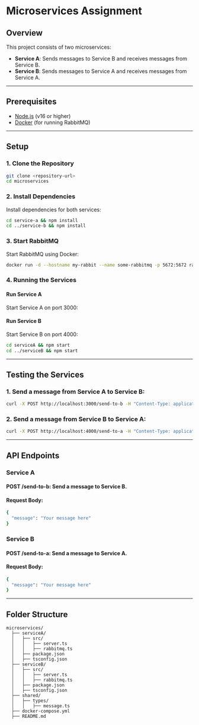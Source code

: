 # Microservices Assignment

## Overview
This project consists of two microservices:
- **Service A**: Sends messages to Service B and receives messages from Service B.
- **Service B**: Sends messages to Service A and receives messages from Service A.

---

## Prerequisites
- [Node.js](https://nodejs.org/) (v16 or higher)
- [Docker](https://www.docker.com/) (for running RabbitMQ)

---

## Setup
### 1. Clone the Repository
```bash
git clone <repository-url>
cd microservices
```
### 2. Install Dependencies
Install dependencies for both services:
```bash
cd service-a && npm install
cd ../service-b && npm install
```
### 3. Start RabbitMQ
Start RabbitMQ using Docker:
```bash
docker run -d --hostname my-rabbit --name some-rabbitmq -p 5672:5672 rabbitmq:3
```

### 4. Running the Services
#### Run Service A
Start Service A on port 3000:
#### Run Service B
Start Service B on port 4000:
```bash
cd serviceA && npm start
cd ../serviceB && npm start
```

---

## Testing the Services
### 1. Send a message from Service A to Service B:
```bash
curl -X POST http://localhost:3000/send-to-b -H "Content-Type: application/json" -d '{"message": "Hello from A"}'
```

### 2. Send a message from Service B to Service A:
```bash
curl -X POST http://localhost:4000/send-to-a -H "Content-Type: application/json" -d '{"message": "Hello from B"}'
```

---
## API Endpoints
### Service A
<h4>POST /send-to-b: Send a message to Service B.</h4>
<h4>Request Body:</h4>

```bash
{
  "message": "Your message here"
}
```

### Service B
<h4>POST /send-to-a: Send a message to Service A.</h4>
<h4>Request Body:</h4>

```bash
{
  "message": "Your message here"
}
```

---

## **Folder Structure**
```
microservices/
  ├── serviceA/
  │   ├── src/
  │   │   ├── server.ts
  │   │   ├── rabbitmq.ts
  │   ├── package.json
  │   ├── tsconfig.json
  ├── serviceB/
  │   ├── src/
  │   │   ├── server.ts
  │   │   ├── rabbitmq.ts
  │   ├── package.json
  │   ├── tsconfig.json
  ├── shared/
  │   ├── types/
  │   │   ├── message.ts
  ├── docker-compose.yml
  ├── README.md
```